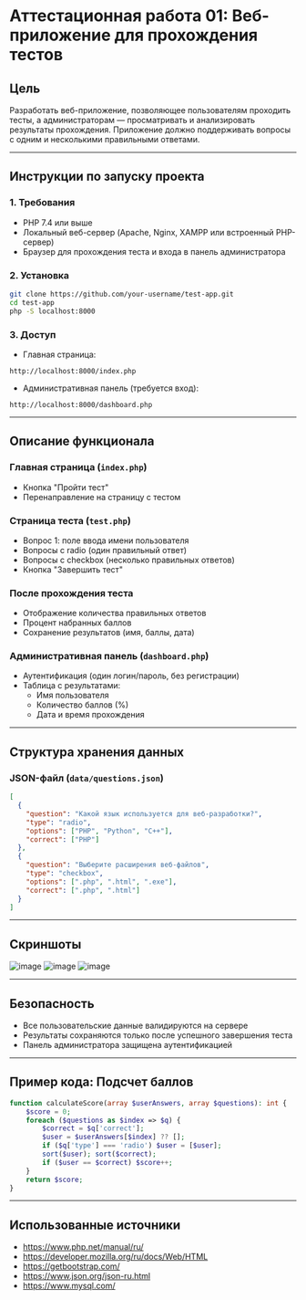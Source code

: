 # Аттестационная работа 01: Веб-приложение для прохождения тестов

## Цель

Разработать веб-приложение, позволяющее пользователям проходить тесты, а администраторам — просматривать и анализировать результаты прохождения. Приложение должно поддерживать вопросы с одним и несколькими правильными ответами.

---

## Инструкции по запуску проекта

### 1. Требования
- PHP 7.4 или выше
- Локальный веб-сервер (Apache, Nginx, XAMPP или встроенный PHP-сервер)
- Браузер для прохождения теста и входа в панель администратора

### 2. Установка
```bash
git clone https://github.com/your-username/test-app.git
cd test-app
php -S localhost:8000
```

### 3. Доступ
- Главная страница:
```
http://localhost:8000/index.php
```
- Административная панель (требуется вход):
```
http://localhost:8000/dashboard.php
```

---

## Описание функционала

### Главная страница (`index.php`)
- Кнопка "Пройти тест"
- Перенаправление на страницу с тестом

### Страница теста (`test.php`)
- Вопрос 1: поле ввода имени пользователя
- Вопросы с radio (один правильный ответ)
- Вопросы с checkbox (несколько правильных ответов)
- Кнопка "Завершить тест"

### После прохождения теста
- Отображение количества правильных ответов
- Процент набранных баллов
- Сохранение результатов (имя, баллы, дата)

### Административная панель (`dashboard.php`)
- Аутентификация (один логин/пароль, без регистрации)
- Таблица с результатами:
  - Имя пользователя
  - Количество баллов (%)
  - Дата и время прохождения

---

## Структура хранения данных

### JSON-файл (`data/questions.json`)
```json
[
  {
    "question": "Какой язык используется для веб-разработки?",
    "type": "radio",
    "options": ["PHP", "Python", "C++"],
    "correct": ["PHP"]
  },
  {
    "question": "Выберите расширения веб-файлов",
    "type": "checkbox",
    "options": [".php", ".html", ".exe"],
    "correct": [".php", ".html"]
  }
]
```

---

## Скриншоты
![image](https://github.com/user-attachments/assets/0284a96f-907c-4336-b2f5-8af185f86f4f)
![image](https://github.com/user-attachments/assets/f5f573b4-5860-4e02-bbb0-55574e247926)
![image](https://github.com/user-attachments/assets/a0500322-7492-4677-b744-ac1761443a44)

---

## Безопасность

- Все пользовательские данные валидируются на сервере
- Результаты сохраняются только после успешного завершения теста
- Панель администратора защищена аутентификацией

---

## Пример кода: Подсчет баллов

```php
function calculateScore(array $userAnswers, array $questions): int {
    $score = 0;
    foreach ($questions as $index => $q) {
        $correct = $q['correct'];
        $user = $userAnswers[$index] ?? [];
        if ($q['type'] === 'radio') $user = [$user];
        sort($user); sort($correct);
        if ($user == $correct) $score++;
    }
    return $score;
}
```

---

## Использованные источники

- https://www.php.net/manual/ru/
- https://developer.mozilla.org/ru/docs/Web/HTML
- https://getbootstrap.com/
- https://www.json.org/json-ru.html
- https://www.mysql.com/
